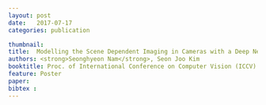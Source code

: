 ```yaml
---
layout: post
date:   2017-07-17
categories: publication

thumbnail: 
title:  Modelling the Scene Dependent Imaging in Cameras with a Deep Neural Network
authors: <strong>Seonghyeon Nam</strong>, Seon Joo Kim
booktitle: Proc. of International Conference on Computer Vision (ICCV) 2017
feature: Poster
paper: 
bibtex : 
---
```


